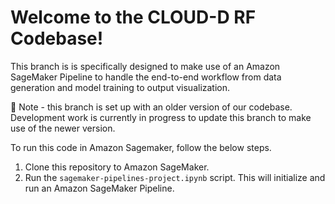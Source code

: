 # Welcome to the CLOUD-D RF Codebase!

This branch is is specifically designed to make use of an Amazon SageMaker Pipeline to handle the end-to-end workflow from data generation and model training to output visualization.

🚧 Note - this branch is set up with an older version of our codebase. Development work is currently in progress to update this branch to make use of the newer version.

To run this code in Amazon Sagemaker, follow the below steps.

1. Clone this repository to Amazon SageMaker.
2. Run the `sagemaker-pipelines-project.ipynb` script. This will initialize and run an Amazon SageMaker Pipeline.
